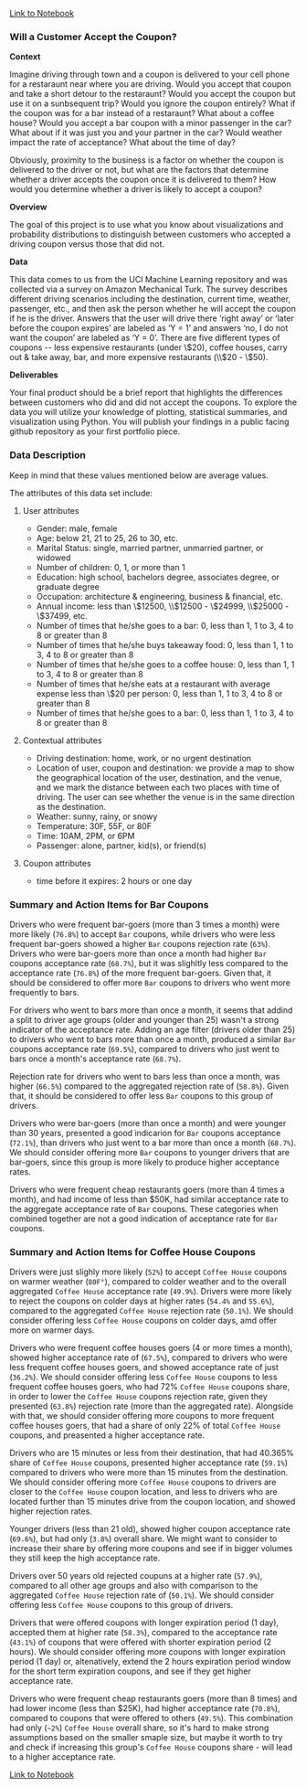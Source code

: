 [Link to Notebook](https://github.com/benharosh/berkeley-ml-1/blob/main/assignment_5_1_starter/prompt.ipynb)

### Will a Customer Accept the Coupon?

**Context**

Imagine driving through town and a coupon is delivered to your cell phone for a restaraunt near where you are driving. Would you accept that coupon and take a short detour to the restaraunt? Would you accept the coupon but use it on a sunbsequent trip? Would you ignore the coupon entirely? What if the coupon was for a bar instead of a restaraunt? What about a coffee house? Would you accept a bar coupon with a minor passenger in the car? What about if it was just you and your partner in the car? Would weather impact the rate of acceptance? What about the time of day?

Obviously, proximity to the business is a factor on whether the coupon is delivered to the driver or not, but what are the factors that determine whether a driver accepts the coupon once it is delivered to them? How would you determine whether a driver is likely to accept a coupon?

**Overview**

The goal of this project is to use what you know about visualizations and probability distributions to distinguish between customers who accepted a driving coupon versus those that did not.

**Data**

This data comes to us from the UCI Machine Learning repository and was collected via a survey on Amazon Mechanical Turk. The survey describes different driving scenarios including the destination, current time, weather, passenger, etc., and then ask the person whether he will accept the coupon if he is the driver. Answers that the user will drive there ‘right away’ or ‘later before the coupon expires’ are labeled as ‘Y = 1’ and answers ‘no, I do not want the coupon’ are labeled as ‘Y = 0’.  There are five different types of coupons -- less expensive restaurants (under \\$20), coffee houses, carry out & take away, bar, and more expensive restaurants (\\$20 - \\$50). 

**Deliverables**

Your final product should be a brief report that highlights the differences between customers who did and did not accept the coupons.  To explore the data you will utilize your knowledge of plotting, statistical summaries, and visualization using Python. You will publish your findings in a public facing github repository as your first portfolio piece.

### Data Description
Keep in mind that these values mentioned below are average values.

The attributes of this data set include:
1. User attributes
    -  Gender: male, female
    -  Age: below 21, 21 to 25, 26 to 30, etc.
    -  Marital Status: single, married partner, unmarried partner, or widowed
    -  Number of children: 0, 1, or more than 1
    -  Education: high school, bachelors degree, associates degree, or graduate degree
    -  Occupation: architecture & engineering, business & financial, etc.
    -  Annual income: less than \\$12500, \\$12500 - \\$24999, \\$25000 - \\$37499, etc.
    -  Number of times that he/she goes to a bar: 0, less than 1, 1 to 3, 4 to 8 or greater than 8
    -  Number of times that he/she buys takeaway food: 0, less than 1, 1 to 3, 4 to 8 or greater
    than 8
    -  Number of times that he/she goes to a coffee house: 0, less than 1, 1 to 3, 4 to 8 or
    greater than 8
    -  Number of times that he/she eats at a restaurant with average expense less than \\$20 per
    person: 0, less than 1, 1 to 3, 4 to 8 or greater than 8
    -  Number of times that he/she goes to a bar: 0, less than 1, 1 to 3, 4 to 8 or greater than 8
    

2. Contextual attributes
    - Driving destination: home, work, or no urgent destination
    - Location of user, coupon and destination: we provide a map to show the geographical
    location of the user, destination, and the venue, and we mark the distance between each
    two places with time of driving. The user can see whether the venue is in the same
    direction as the destination.
    - Weather: sunny, rainy, or snowy
    - Temperature: 30F, 55F, or 80F
    - Time: 10AM, 2PM, or 6PM
    - Passenger: alone, partner, kid(s), or friend(s)


3. Coupon attributes
    - time before it expires: 2 hours or one day
    
### Summary and Action Items for Bar Coupons

Drivers who were frequent bar-goers (more than 3 times a month) were more likely (`76.8%`) to accept `Bar` coupons, while drivers who were less frequent bar-goers showed a higher `Bar` coupons rejection rate (`63%`). Drivers who were bar-goers more than once a month had higher `Bar` coupons acceptance rate (`68.7%`), but it was slighltly less compared to the acceptance rate (`76.8%`) of the more frequent bar-goers. Given that, it should be considered to offer more `Bar` coupons to drivers who went more frequently to bars.

For drivers who went to bars more than once a month, it seems that addind a split to driver age groups (older and younger than 25) wasn't a strong indicator of the acceptance rate. Adding an age filter (drivers older than 25) to drivers who went to bars more than once a month, produced a similar `Bar` coupons acceptance rate (`69.5%`), compared to drivers who just went to bars once a month's acceptance rate (`68.7%`).

Rejection rate for drivers who went to bars less than once a month, was higher (`66.5%`) compared to the aggregated rejection rate of (`58.8%`). Given that, it should be considered to offer less `Bar` coupons to this group of drivers. 

Drivers who were bar-goers (more than once a month) and were younger than 30 years, presented a good indicarion for `Bar` coupons acceptance (`72.1%`), than drivers who just went to a bar more than once a month (`68.7%`). We should consider offering more `Bar` coupons to younger drivers that are bar-goers, since this group is more likely to produce higher acceptance rates.

Drivers who were frequent cheap restaurants goers (more than 4 times a month), and had income of less than $50K, had similar acceptance rate to the aggregate acceptance rate of `Bar` coupons. These categories when combined together are not a good indication of acceptance rate for `Bar` coupons.

    
### Summary and Action Items for Coffee House Coupons

Drivers were just slighly more likely (`52%`) to accept `Coffee House` coupons on warmer weather (`80F°`), compared to colder weather and to the overall aggregated `Coffee House` acceptance rate (`49.9%`). Drivers were more likely to reject the coupons on colder days at higher rates (`54.4%` and `55.6%`), compared to the aggregated `Coffee House` rejection rate (`50.1%`). We should consider offering less `Coffee House` coupons on colder days, amd offer more on warmer days.

Drivers who were frequent coffee houses goers (4 or more times a month), showed higher acceptance rate of (`67.5%`), compared to drivers who were less frequent coffee houses goers, and showed acceptance rate of just (`36.2%`). We should consider offering less `Coffee House` coupons to less frequent coffee houses goers, who had 72% `Coffee House` coupons share, in order to lower the `Coffee House` coupons rejection rate, given they presented (`63.8%`) rejection rate (more than the aggregated rate). Alongside with that, we should consider offering more coupons to more frequent coffee houses goers, that had a share of only 22% of total `Coffee House` coupons, and preasented a higher acceptance rate.

Drivers who are 15 minutes or less from their destination, that had 40.365% share of `Coffee House` coupons, presented higher acceptance rate (`59.1%`) compared to drivers who were more than 15 minutes from the destination. We should consider offering more `Coffee House` coupons to drivers are closer to the `Coffee House` coupon location, and less to drivers who are located further than 15 minutes drive from the coupon location, and showed higher rejection rates.

Younger drivers (less than 21 old), showed higher coupon acceptance rate (`69.6%`), but had only (`3.8%`) overall share. We might want to consider to increase their share by offering more coupons and see if in bigger volumes they still keep the high acceptance rate.

Drivers over 50 years old rejected coupuns at a higher rate (`57.9%`), compared to all other age groups and also with comparison to the aggregated `Coffee House` rejection rate of (`50.1%`). We should consider offering less `Coffee House` coupons to this group of drivers.

Drivers that were offered coupons with longer expiration period (1 day), accepted them at higher rate (`58.3%`), compared to the acceptance rate (`43.1%`) of coupons that were offered with shorter expiration period (2 hours). We should consider offering more coupons with longer expiration period (1 day) or, altenatively, extend the 2 hours expiration period window for the short term expiration coupons, and see if they get higher acceptance rate.

Drivers who were frequent cheap restaurants goers (more than 8 times) and had lower income (less than $25K), had higher acceptance rate (`70.8%`), compared to coupons that were offered to others (`49.5%`). This combination had only (`~2%`) `Coffee House` overall share, so it's hard to make strong assumptions based on the smaller smaple size, but maybe it worth to try and check if increasing this group's `Coffee House` coupons share - will lead to a higher acceptance rate.

[Link to Notebook](https://github.com/benharosh/berkeley-ml-1/blob/main/assignment_5_1_starter/prompt.ipynb)
